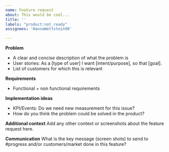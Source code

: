 ```yaml
---
name: Feature request
about: This would be cool...
title: ''
labels: "product:not_ready"
assignees: 'HannaWettstein90'

---
```


**Problem**

- A clear and concise description of what the problem is
- User stories: As a [type of user] I want [intent/purpose], so that [goal].
- List of customers for which this is relevant

**Requirements**

- Functional + non functional requirements


**Implementation ideas**

- KPI/Events: Do we need new measurement for this issue?
- How do you think the problem could be solved in the product?

**Additional context**
Add any other context or screenshots about the feature request here.


**Communication**
<to be filled by product team>
What is the key message (screen shots) to send to #progress and/or customers/market done in this feature?
